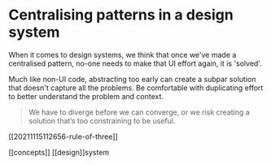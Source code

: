 # Centralising patterns in a design system

When it comes to design systems, we think that once we've made a centralised pattern, no-one needs to make that UI effort again, it is 'solved'.

Much like non-UI code, abstracting too early can create a subpar solution that doesn't capture all the problems. Be comfortable with duplicating effort to better understand the problem and context.

>We have to diverge before we can converge, or we risk creating a solution that’s too constraining to be useful.

[[20211115112656-rule-of-three]]

[[concepts]]
[[design]]system